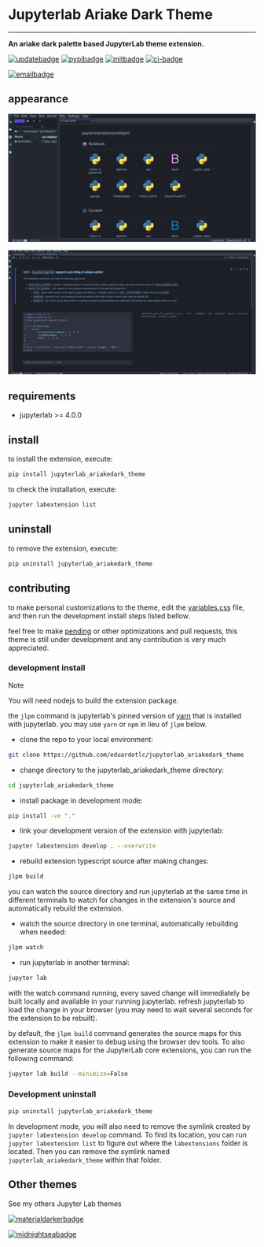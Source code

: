 # Jupyterlab Ariake Dark Theme

---

**An ariake dark palette based JupyterLab theme extension.**

[![updatebadge]][update] [![pypibadge]][pypi] [![mitbadge]][license] [![ci-badge]][ci]

[![emailbadge]][email]

[update]: https://github.com/eduardotlc/jupyterlab_ariakedark_theme/commits/master/
[license]: https://opensource.org/licenses/mit
[pypi]: https://pypi.org/project/jupyterlab-ariakedark-theme/
[pypibadge]: https://img.shields.io/pypi/v/jupyterlab_ariakedark_theme.svg?logo=python&logoColor=yellow&color=7e7edd&style=for-the-badge
[ci-badge]: https://img.shields.io/github/actions/workflow/status/eduardotlc/jupyterlab_ariakedark_theme/build.yml?style=for-the-badge&logo=github&logoColor=de97f2&color=68f1ad
[ci]: https://github.com/eduardotlc/jupyterlab_ariakedark_theme/actions/workflows/build.yml
[email]: eduardotcampos@usp.br
[emailbadge]: https://img.shields.io/badge/Email-7e7edd?style=for-the-badge&logo=gmail
[materialdarkerbadge]: https://img.shields.io/badge/Material_Darker-6363ab?style=for-the-badge&logo=jupyter
[materialdarker]: https://github.com/eduardotlc/jupyterlab_materialdarker_theme
[midnightseabadge]: https://img.shields.io/badge/Midnight_Sea-a571f4?style=for-the-badge&logo=jupyter
[midnightsea]: https://github.com/eduardotlc/jupyterlab_midnightsea_theme
[mitbadge]: https://img.shields.io/badge/License-MIT-9aefea?style=for-the-badge&logo=gitbook
[updatebadge]: https://img.shields.io/badge/Updated-June_2024-93ddfb?style=for-the-badge&logo=googlecalendar


## appearance

![example 1](./images/jupyterlab_ariakedark_1.png)

![example 2](./images/jupyterlab_ariakedark_2.png)

## requirements

- jupyterlab >= 4.0.0

## install

to install the extension, execute:

```bash
pip install jupyterlab_ariakedark_theme
```

to check the installation, execute:

```bash
jupyter labextension list
```

## uninstall

to remove the extension, execute:

```bash
pip uninstall jupyterlab_ariakedark_theme
```

## contributing

to make personal customizations to the theme, edit the [variables.css](./style/variables.css) file, and then run the development install steps listed bellow.

feel free to make [pending](./todo.md) or other optimizations and pull requests, this theme is still under development and any contribution is very much appreciated.

### development install

> [!NOTE]
> You will need nodejs to build the extension package.

the `jlpm` command is jupyterlab's pinned version of
[yarn](https://yarnpkg.com/) that is installed with jupyterlab. you may use
`yarn` or `npm` in lieu of `jlpm` below.

- clone the repo to your local environment:

```bash
git clone https://github.com/eduardotlc/jupyterlab_ariakedark_theme
```

- change directory to the jupyterlab_ariakedark_theme directory:

```bash
cd jupyterlab_ariakedark_theme
```

- install package in development mode:

```bash
pip install -ve "."
```

- link your development version of the extension with jupyterlab:

```bash
jupyter labextension develop . --overwrite
```

- rebuild extension typescript source after making changes:

```bash
jlpm build
```

you can watch the source directory and run jupyterlab at the same time in different terminals to watch for changes in the extension's source and automatically rebuild the extension.

- watch the source directory in one terminal, automatically rebuilding when needed:

```bash
jlpm watch
```

- run jupyterlab in another terminal:

```bash
jupyter lab
```

with the watch command running, every saved change will immediately be built locally and available in your running jupyterlab. refresh jupyterlab to load the change in your browser (you may need to wait several seconds for the extension to be rebuilt).

by default, the `jlpm build` command generates the source maps for this extension to make it easier to debug using the browser dev tools. To also generate source maps for the JupyterLab core extensions, you can run the following command:

```bash
jupyter lab build --minimize=False
```

### Development uninstall

```bash
pip uninstall jupyterlab_ariakedark_theme
```

In development mode, you will also need to remove the symlink created by `jupyter labextension develop`
command. To find its location, you can run `jupyter labextension list` to figure out where the `labextensions`
folder is located. Then you can remove the symlink named `jupyterlab_ariakedark_theme` within that folder.

## Other themes

See my others Jupyter Lab themes

[![materialdarkerbadge]][materialdarker]

[![midnightseabadge]][midnightsea]
